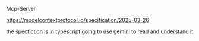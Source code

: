 Mcp-Server

https://modelcontextprotocol.io/specification/2025-03-26


the specfiction is in typescript going to use gemini to read and understand it
